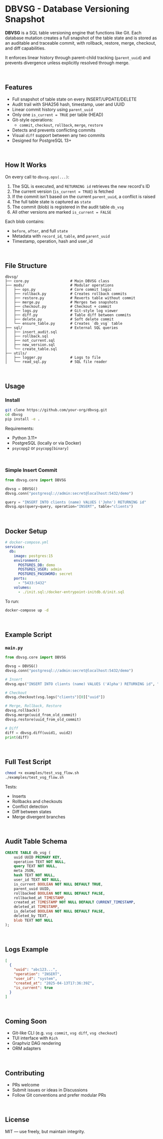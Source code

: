 # DBVSG - Database Versioning Snapshot

**DBVSG** is a SQL table versioning engine that functions like Git. Each database mutation creates a full snapshot of the table state and is stored as an auditable and traceable commit, with rollback, restore, merge, checkout, and diff capabilities.

It enforces linear history through parent-child tracking (`parent_uuid`) and prevents divergence unless explicitly resolved through merge.

<br />

## Features

- Full snapshot of table state on every INSERT/UPDATE/DELETE
- Audit trail with SHA256 hash, timestamp, user and UUID
- Linear commit history using `parent_uuid`
- Only one `is_current = TRUE` per table (HEAD)
- Git-style operations:
  - `commit`, `checkout`, `rollback`, `merge`, `restore`
- Detects and prevents conflicting commits
- Visual `diff` support between any two commits
- Designed for PostgreSQL 13+

<br />

## How It Works

On every call to `dbvsg.ops(...)`:

1. The SQL is executed, and `RETURNING id` retrieves the new record's ID
2. The current version (`is_current = TRUE`) is fetched
3. If the commit isn't based on the current `parent_uuid`, a conflict is raised
4. The full table state is captured as `state`
5. The commit (blob) is registered in the audit table `db_vsg`
6. All other versions are marked `is_current = FALSE`

Each blob contains:
- `before`, `after`, and full `state`
- Metadata with `record_id`, `table`, and `parent_uuid`
- Timestamp, operation, hash and user_id

<br />

## File Structure

```
dbvsg/
├── core.py                   # Main DBVSG class
├── mods/                     # Modular operations
│   ├── ops.py                # Core commit logic
│   ├── rollback.py           # Creates rollback commits
│   ├── restore.py            # Reverts table without commit
│   ├── merge.py              # Merges two snapshots
│   ├── checkout.py           # Checkout + commit
│   ├── logs.py               # Git-style log viewer
│   ├── diff.py               # Table diff between commits
│   ├── delete.py             # Soft delete commit
│   └── ensure_table.py       # Creates `db_vsg` table
├── sql/                      # External SQL queries
│   ├── insert_audit.sql
│   ├── rollback.sql
│   ├── not_current.sql
│   ├── new_version.sql
│   └── create_table.sql
├── utils/
│   ├── logger.py             # Logs to file
│   └── read_sql.py           # SQL file reader
```

<br />

## Usage

### Install

```bash
git clone https://github.com/your-org/dbvsg.git
cd dbvsg
pip install -e .
```

Requirements:

- Python 3.11+
- PostgreSQL (locally or via Docker)
- `psycopg2` or `psycopg[binary]`

<br />

### Simple Insert Commit

```python
from dbvsg.core import DBVSG

dbvsg = DBVSG()
dbvsg.conn("postgresql://admin:secret@localhost:5432/demo")

query = "INSERT INTO clients (name) VALUES ('John') RETURNING id"
dbvsg.ops(query=query, operation="INSERT", table="clients")
```

<br />

## Docker Setup

```yaml
# docker-compose.yml
services:
  db:
    image: postgres:15
    environment:
      POSTGRES_DB: demo
      POSTGRES_USER: admin
      POSTGRES_PASSWORD: secret
    ports:
      - "5433:5432"
    volumes:
      - ./init.sql:/docker-entrypoint-initdb.d/init.sql
```

To run:

```bash
docker-compose up -d
```

<br />

## Example Script

### `main.py`

```python
from dbvsg.core import DBVSG

dbvsg = DBVSG()
dbvsg.conn("postgresql://admin:secret@localhost:5432/demo")

# Insert
dbvsg.ops("INSERT INTO clients (name) VALUES ('Alpha') RETURNING id", "INSERT", "clients")

# Checkout
dbvsg.checkout(vsg.logs("clients")[0]["uuid"])

# Merge, Rollback, Restore
dbvsg.rollback()
dbvsg.merge(uuid_from_old_commit)
dbvsg.restore(uuid_from_old_commit)

# Diff
diff = dbvsg.diff(uuid1, uuid2)
print(diff)
```

<br />

## Full Test Script

```bash
chmod +x examples/test_vsg_flow.sh
./examples/test_vsg_flow.sh
```

Tests:

- Inserts
- Rollbacks and checkouts
- Conflict detection
- Diff between states
- Merge divergent branches

<br />

## Audit Table Schema

```sql
CREATE TABLE db_vsg (
    uuid UUID PRIMARY KEY,
    operation TEXT NOT NULL,
    query TEXT NOT NULL,
    meta JSON,
    hash TEXT NOT NULL,
    user_id TEXT NOT NULL,
    is_current BOOLEAN NOT NULL DEFAULT TRUE,
    parent_uuid UUID,
    rollbacked BOOLEAN NOT NULL DEFAULT FALSE,
    rollbacked_at TIMESTAMP,
    created_at TIMESTAMP NOT NULL DEFAULT CURRENT_TIMESTAMP,
    deleted_at TIMESTAMP,
    is_deleted BOOLEAN NOT NULL DEFAULT FALSE,
    deleted_by TEXT,
    blob TEXT NOT NULL
);
```

<br />

## Logs Example

```json
[
  {
    "uuid": "abc123...",
    "operation": "INSERT",
    "user_id": "system",
    "created_at": "2025-04-13T17:36:39Z",
    "is_current": true
  }
]
```

<br />

## Coming Soon

- Git-like CLI (e.g. `vsg commit`, `vsg diff`, `vsg checkout`)
- TUI interface with `Rich`
- Graphviz DAG rendering
- ORM adapters

<br />

## Contributing

- PRs welcome
- Submit issues or ideas in Discussions
- Follow Git conventions and prefer modular PRs

<br />

## License

MIT — use freely, but maintain integrity.

<br />
